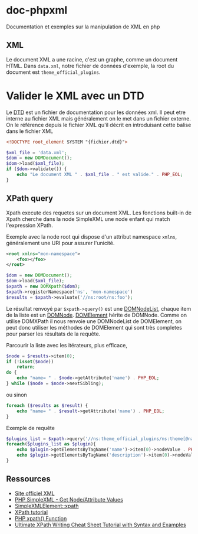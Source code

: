 # doc-phpxml

Documentation et exemples sur la manipulation de XML en php


## XML

Le document XML a une racine, c'est un graphe, comme un document HTML. Dans `data.xml`, notre fichier de données d'exemple, la root du document est `theme_official_plugins`.

# Valider le XML avec un DTD

Le [DTD](https://www.xml.com/pub/a/norm/part1/getstart1.html#xmlinidtd) est un fichier de documentation pour les données xml. Il peut etre interne au fichier XML mais généralement on le met dans un fichier externe. On le référence depuis le fichier XML qu'il décrit en introduisant cette balise dans le fichier XML

~~~xml
<!DOCTYPE root_element SYSTEM "{fichier.dtd}">
~~~

~~~php
$xml_file = 'data.xml';
$dom = new DOMDocument();
$dom->load($xml_file);
if ($dom->validate()) {
    echo "Le document XML " . $xml_file . " est valide." . PHP_EOL;
}
~~~

## XPath query

Xpath execute des requetes sur un document XML. Les fonctions built-in de Xpath cherche dans la node SimpleXML une node enfant qui match l'expression XPath.

Exemple avec la node root qui dispose d'un attribut namespace `xmlns`, généralement une URI pour assurer l'unicité.

~~~xml
<root xmlns="mon-namespace">
    <foo></foo>
</root>
~~~

~~~php
$dom = new DOMDocument();
$dom->load($xml_file);
$xpath = new DOMXpath($dom);
$xpath->registerNamespace('ns', 'mon-namespace')
$results = $xpath->evaluate('//ns:root/ns:foo');
~~~

Le résultat renvoyé par `$xpath->query()` est une [DOMNodeList](), chaque item de la liste est un [DOMNode](https://www.php.net/manual/en/class.domnode.php). [DOMElement](https://www.php.net/manual/en/class.domelement.php) hérite de DOMNode. Comme on utilise DOMXPath il nous renvoie une DOMNodeList de DOMElement, on peut donc utiliser les méthodes de DOMElement qui sont très completes pour parser les résultats de la requête.

Parcourir la liste avec les itérateurs, plus efficace,

~~~php
$node = $results->item(0);
if (!isset($node))
    return;
do {
    echo "name= " . $node->getAttribute('name') . PHP_EOL;
} while ($node = $node->nextSibling);
~~~

ou sinon

~~~php
foreach ($results as $result) {
    echo "name= " . $result->getAttribute('name') . PHP_EOL;
}
~~~

Exemple de requête

~~~php
$plugins_list = $xpath->query('//ns:theme_official_plugins/ns:theme[@name="atelierduboisdor"]/ns:plugin');
foreach($plugins_list as $plugin){
    echo $plugin->getElementsByTagName('name')->item(0)->nodeValue . PHP_EOL;
    echo $plugin->getElementsByTagName('description')->item(0)->nodeValue . PHP_EOL;
}
~~~

## Ressources

- [Site officiel XML](https://www.xml.com/)
- [PHP SimpleXML - Get Node/Attribute Values](https://www.w3schools.com/php/php_xml_simplexml_get.asp)
- [SimpleXMLElement::xpath](https://www.php.net/manual/en/simplexmlelement.xpath.php)
- [XPath tutorial](https://www.w3schools.com/xml/xpath_intro.asp)
- [PHP xpath() Function](https://www.w3schools.com/php/func_simplexml_xpath.asp)
- [Ultimate XPath Writing Cheat Sheet Tutorial with Syntax and Examples](https://www.softwaretestinghelp.com/xpath-writing-cheat-sheet-tutorial-examples/)